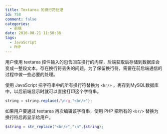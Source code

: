 ```yaml
---
title: Textarea 的换行符处理
id: 758
comment: false
categories:
  - 前端
date: 2016-08-21 11:50:36
tags:
  - JavaScript
  - PHP
---
```


用户使用 textarea 控件输入的包含回车换行的内容，后端获取后存储到数据库会变成一整段文本，存在换行符丢失的问题。为了保留换行符，需要在前后端通信的过程中做一些必要的处理。
<!--more-->

使用 JavaScript 把字符串中的所有换行符替换为 `<br/>` ，再存到MySQL数据库中，以后前端显示时就可以直接打印这个字符串。

``` js
string = string.replace(/\n/g,"<br/>");
```

如果用户要通过 textarea 再次编辑该字符串，使用 PHP 把所有的 `<br/>` 替换为换行符后再显示给用户。

``` php
$string = str_replace("<br/>","\n",$string);
```
